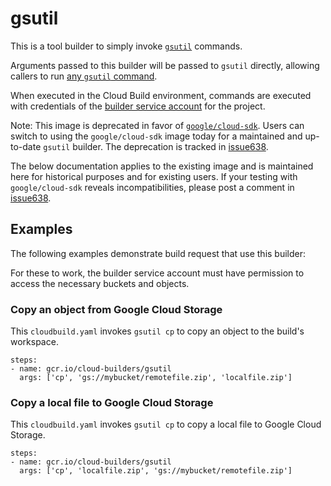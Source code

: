 # gsutil

This is a tool builder to simply invoke
[`gsutil`](https://cloud.google.com/storage/docs/gsutil) commands.

Arguments passed to this builder will be passed to `gsutil` directly, allowing
callers to run [any `gsutil`
command](https://cloud.google.com/storage/docs/gsutil).

When executed in the Cloud Build environment, commands are executed with
credentials of the [builder service
account](https://cloud.google.com/cloud-build/docs/permissions) for the
project.

Note: This image is deprecated in favor of
[`google/cloud-sdk`](https://hub.docker.com/r/google/cloud-sdk/). Users can switch
to using the `google/cloud-sdk` image today for a maintained and up-to-date
`gsutil` builder. The deprecation is tracked in
[issue638](https://github.com/GoogleCloudPlatform/cloud-builders/issues/638).

The below documentation applies to the existing image and is maintained here
for historical purposes and for existing users. If your testing with
`google/cloud-sdk` reveals incompatibilities, please post a comment in
[issue638](https://github.com/GoogleCloudPlatform/cloud-builders/issues/638).

## Examples

The following examples demonstrate build request that use this builder:

For these to work, the builder service account must have permission to access
the necessary buckets and objects.

### Copy an object from Google Cloud Storage

This `cloudbuild.yaml` invokes `gsutil cp` to copy an object to the build's
workspace.

```
steps:
- name: gcr.io/cloud-builders/gsutil
  args: ['cp', 'gs://mybucket/remotefile.zip', 'localfile.zip']
```

### Copy a local file to Google Cloud Storage

This `cloudbuild.yaml` invokes `gsutil cp` to copy a local file to Google Cloud
Storage.

```
steps:
- name: gcr.io/cloud-builders/gsutil
  args: ['cp', 'localfile.zip', 'gs://mybucket/remotefile.zip']
```
